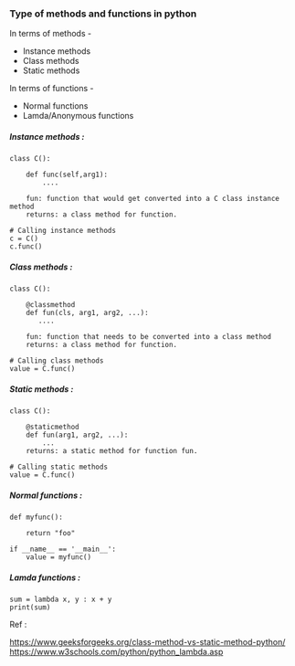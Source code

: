### Type of methods and functions in python

In terms of methods - 

- Instance methods
- Class methods
- Static methods

In terms of functions - 

- Normal functions 
- Lamda/Anonymous functions


##### Instance methods :
    
    class C():
        
        def func(self,arg1):
            ....
            
        fun: function that would get converted into a C class instance method
        returns: a class method for function.
    
    # Calling instance methods
    c = C()
    c.func()
        
##### Class methods :

    class C():
    
        @classmethod
        def fun(cls, arg1, arg2, ...):
           ....
          
        fun: function that needs to be converted into a class method
        returns: a class method for function. 
    
    # Calling class methods
    value = C.func()

##### Static methods :

    class C():
    
        @staticmethod
        def fun(arg1, arg2, ...):
            ...
        returns: a static method for function fun.
     
    # Calling static methods
    value = C.func()
    


##### Normal functions :

    def myfunc():
        
        return "foo"
    
    if __name__ == '__main__':
        value = myfunc()



##### Lamda functions :
    
    sum = lambda x, y : x + y
    print(sum)


Ref :  

https://www.geeksforgeeks.org/class-method-vs-static-method-python/
https://www.w3schools.com/python/python_lambda.asp

